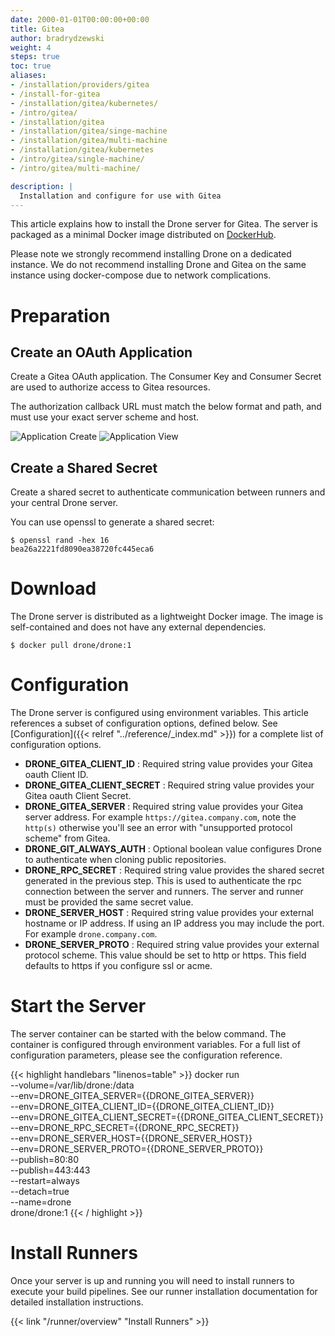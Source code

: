 ```yaml
---
date: 2000-01-01T00:00:00+00:00
title: Gitea
author: bradrydzewski
weight: 4
steps: true
toc: true
aliases:
- /installation/providers/gitea
- /install-for-gitea
- /installation/gitea/kubernetes/
- /intro/gitea/
- /installation/gitea
- /installation/gitea/singe-machine
- /installation/gitea/multi-machine
- /installation/gitea/kubernetes
- /intro/gitea/single-machine/
- /intro/gitea/multi-machine/

description: |
  Installation and configure for use with Gitea
---
```


This article explains how to install the Drone server for Gitea. The server is packaged as a minimal Docker image distributed on [DockerHub](https://hub.docker.com/r/drone/drone).

<div class="alert alert-danger">
Please note we strongly recommend installing Drone on a dedicated instance. We do not recommend installing Drone and Gitea on the same instance using docker-compose due to network complications.
</div>

# Preparation

## Create an OAuth Application

Create a Gitea OAuth application. The Consumer Key and Consumer Secret are used to authorize access to Gitea resources.

<div class="alert alert-warn">
The authorization callback URL must match the below format and path, and must use your exact server scheme and host.
</div>

![Application Create](/screenshots/gitea_application_create.png)
![Application View](/screenshots/gitea_application_created.png)

## Create a Shared Secret
Create a shared secret to authenticate communication between runners and your central Drone server.

You can use openssl to generate a shared secret:

```
$ openssl rand -hex 16
bea26a2221fd8090ea38720fc445eca6
```

# Download

The Drone server is distributed as a lightweight Docker image. The image is self-contained and does not have any external dependencies.

```
$ docker pull drone/drone:1
```

# Configuration

The Drone server is configured using environment variables. This article references a subset of configuration options, defined below. See [Configuration]({{< relref "../reference/_index.md" >}}) for a complete list of configuration options.

* __DRONE_GITEA_CLIENT_ID__
  : Required string value provides your Gitea oauth Client ID.
* __DRONE_GITEA_CLIENT_SECRET__
  : Required string value provides your Gitea oauth Client Secret.
* __DRONE_GITEA_SERVER__
  : Required string value provides your Gitea server address. For example `https://gitea.company.com`, note the `http(s)` otherwise you'll see an error with "unsupported protocol scheme" from Gitea.
* __DRONE_GIT_ALWAYS_AUTH__
  : Optional boolean value configures Drone to authenticate when cloning public repositories.
* __DRONE_RPC_SECRET__
  : Required string value provides the shared secret generated in the previous step. This is used to authenticate the rpc connection between the server and runners. The server and runner must be provided the same secret value.
* __DRONE_SERVER_HOST__
  : Required string value provides your external hostname or IP address. If using an IP address you may include the port. For example `drone.company.com`.
* __DRONE_SERVER_PROTO__
  : Required string value provides your external protocol scheme. This value should be set to http or https. This field defaults to https if you configure ssl or acme.

# Start the Server

The server container can be started with the below command. The container is configured through environment variables. For a full list of configuration parameters, please see the configuration reference.

{{< highlight handlebars "linenos=table" >}}
docker run \
  --volume=/var/lib/drone:/data \
  --env=DRONE_GITEA_SERVER={{DRONE_GITEA_SERVER}} \
  --env=DRONE_GITEA_CLIENT_ID={{DRONE_GITEA_CLIENT_ID}} \
  --env=DRONE_GITEA_CLIENT_SECRET={{DRONE_GITEA_CLIENT_SECRET}} \
  --env=DRONE_RPC_SECRET={{DRONE_RPC_SECRET}} \
  --env=DRONE_SERVER_HOST={{DRONE_SERVER_HOST}} \
  --env=DRONE_SERVER_PROTO={{DRONE_SERVER_PROTO}} \
  --publish=80:80 \
  --publish=443:443 \
  --restart=always \
  --detach=true \
  --name=drone \
  drone/drone:1
{{< / highlight >}}

# Install Runners

Once your server is up and running you will need to install runners to execute your build pipelines. See our runner installation documentation for detailed installation instructions. 

{{< link "/runner/overview" "Install Runners" >}}
